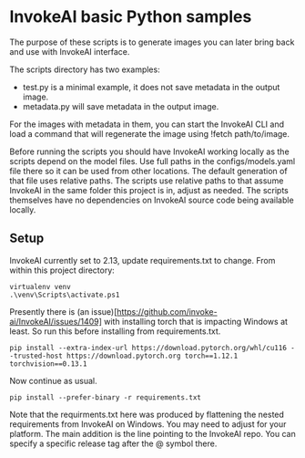 # InvokeAI basic Python samples
The purpose of these scripts is to generate images you can later bring back and use with InvokeAI interface. 

The scripts directory has two examples:
* test.py is a minimal example, it does not save metadata in the output image.
* metadata.py will save metadata in the output image.

For the images with metadata in them, you can start the InvokeAI CLI and load a command that will regenerate the image using !fetch path/to/image.

Before running the scripts you should have InvokeAI working locally as the scripts depend on the model files. Use full paths in the configs/models.yaml file there so it can be used from other locations. The default generation of that file uses relative paths. The scripts use relative paths to that assume InvokeAI in the same folder this project is in, adjust as needed. The scripts themselves have no dependencies on InvokeAI source code being available locally.

## Setup
InvokeAI currently set to 2.13, update requirements.txt to change. From within this project directory:
```
virtualenv venv
.\venv\Scripts\activate.ps1
```

Presently there is (an issue)[https://github.com/invoke-ai/InvokeAI/issues/1409] with installing torch that is impacting Windows at least. So run this before installing from requirements.txt.
```
pip install --extra-index-url https://download.pytorch.org/whl/cu116 --trusted-host https://download.pytorch.org torch==1.12.1 torchvision==0.13.1
```

Now continue as usual.

```
pip install --prefer-binary -r requirements.txt
```
Note that the requirments.txt here was produced by flattening the nested requirements from InvokeAI on Windows. You may need to adjust for your platform. The main addition is the line pointing to the InvokeAI repo. You can specify a specific release tag after the @ symbol there.

